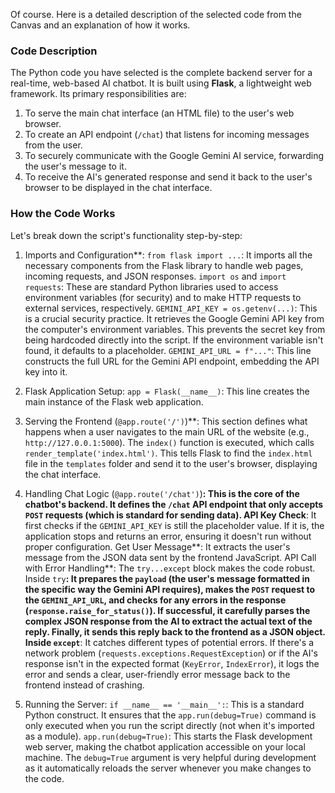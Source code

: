 Of course. Here is a detailed description of the selected code from the Canvas and an explanation of how it works.

### Code Description

The Python code you have selected is the complete backend server for a real-time, web-based AI chatbot. It is built using **Flask**, a lightweight web framework. Its primary responsibilities are:

1.  To serve the main chat interface (an HTML file) to the user's web browser.
2.  To create an API endpoint (`/chat`) that listens for incoming messages from the user.
3.  To securely communicate with the Google Gemini AI service, forwarding the user's message to it.
4.  To receive the AI's generated response and send it back to the user's browser to be displayed in the chat interface.

### How the Code Works

Let's break down the script's functionality step-by-step:

1.  Imports and Configuration**:
     `from flask import ...`: It imports all the necessary components from the Flask library to handle web pages, incoming requests, and JSON responses.
     `import os` and `import requests`: These are standard Python libraries used to access environment variables (for security) and to make HTTP requests to external services, respectively.
     `GEMINI_API_KEY = os.getenv(...)`: This is a crucial security practice. It retrieves the Google Gemini API key from the computer's environment variables. This prevents the secret key from being hardcoded directly into the script. If the environment variable isn't found, it defaults to a placeholder.
   `GEMINI_API_URL = f"..."`: This line constructs the full URL for the Gemini API endpoint, embedding the API key into it.

2.  Flask Application Setup:
     `app = Flask(__name__)`: This line creates the main instance of the Flask web application.

3.  Serving the Frontend (`@app.route('/')`)**:
     This section defines what happens when a user navigates to the main URL of the website (e.g., `http://127.0.0.1:5000`).
    The `index()` function is executed, which calls `render_template('index.html')`. This tells Flask to find the `index.html` file in the `templates` folder and send it to the user's browser, displaying the chat interface.

4.  Handling Chat Logic (`@app.route('/chat')`)**:
    This is the core of the chatbot's backend. It defines the `/chat` API endpoint that only accepts `POST` requests (which is standard for sending data).
      API Key Check**: It first checks if the `GEMINI_API_KEY` is still the placeholder value. If it is, the application stops and returns an error, ensuring it doesn't run without proper configuration.
      Get User Message**: It extracts the user's message from the JSON data sent by the frontend JavaScript.
      API Call with Error Handling**: The `try...except` block makes the code robust.
      Inside `try`**: It prepares the `payload` (the user's message formatted in the specific way the Gemini API requires), makes the `POST` request to the `GEMINI_API_URL`, and checks for any errors in the response (`response.raise_for_status()`). If successful, it carefully parses the complex JSON response from the AI to extract the actual text of the reply. Finally, it sends this reply back to the frontend as a JSON object.
      Inside `except`**: It catches different types of potential errors. If there's a network problem (`requests.exceptions.RequestException`) or if the AI's response isn't in the expected format (`KeyError`, `IndexError`), it logs the error and sends a clear, user-friendly error message back to the frontend instead of crashing.

5.  Running the Server:
   `if __name__ == '__main__':`: This is a standard Python construct. It ensures that the `app.run(debug=True)` command is only executed when you run the script directly (not when it's imported as a module).
   `app.run(debug=True)`: This starts the Flask development web server, making the chatbot application accessible on your local machine. The `debug=True` argument is very helpful during development as it automatically reloads the server whenever you make changes to the code.
